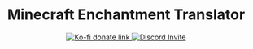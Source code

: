 <h1 align="center" style="font-weight: bold">Minecraft Enchantment Translator</h1>

<p align="center">
    <a href="https://ko-fi.com/diegopisani">
        <img src="https://img.shields.io/badge/Support%20Me-Ko--fi-orange.svg?style=flat&colorA=35383d" alt="Ko-fi donate link"/>
    </a>
    <a href="https://discord.gg/2nCevAU" >
        <img src="https://img.shields.io/badge/Discord-Bot%20Invite-blue.svg?style=flat&colorA=35383d" alt="Discord Invite"/>
    </a>
</p>
